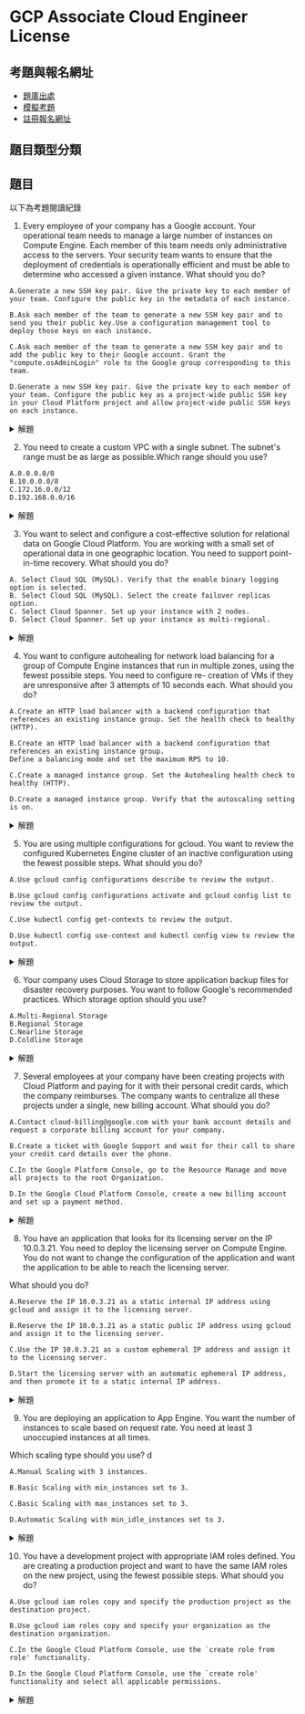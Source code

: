 # GCP Associate Cloud Engineer License

## 考題與報名網址

- [題庫出處](https://free-braindumps.com/)
- [模擬考題](https://ace-ampgpemeba-de.a.run.app/ace)
- [註冊報名網址](https://www.webassessor.com/wa.do?page=createAccount&branding=GOOGLECLOUD)

## 題目類型分類



## 題目

以下為考題閱讀紀錄

 1. Every employee of your company has a Google account. Your operational team needs to manage a large number of instances on Compute Engine. Each member of this team needs only administrative access to the servers. Your security team wants to ensure that the deployment of credentials is operationally efficient and must be able to determine who accessed a given instance. What should you do?

```
A.Generate a new SSH key pair. Give the private key to each member of your team. Configure the public key in the metadata of each instance.

B.Ask each member of the team to generate a new SSH key pair and to send you their public key.Use a configuration management tool to deploy those keys on each instance.

C.Ask each member of the team to generate a new SSH key pair and to add the public key to their Google account. Grant the "compute.osAdminLogin" role to the Google group corresponding to this team.

D.Generate a new SSH key pair. Give the private key to each member of your team. Configure the public key as a project-wide public SSH key in your Cloud Platform project and allow project-wide public SSH keys on each instance.
```

<details>
  <summary>解題</summary>
  
  - 題目問題，怎麼樣讓公司的運維團隊能夠有效且安全地管理大量的GCP（Google Cloud Platform）Compute Engine伺服器，同時還能追蹤到是誰存取了伺服器。

  > 基本上這題考的是OS Login權限設置。OS Login功能是指在Google Cloud環境中，管理對虛擬機實例（VM）透過SSH（Secure Shell）進行安全登錄的一種方式。ref:https://cloud.google.com/compute/docs/oslogin/set-up-oslogin?hl=zh-cn

  - 解答會是C，要求每個團隊成員自己創建SSH金鑰對（就是一對密碼），並且把公開的那一半（公鑰）加到他們的Google帳號裡。接著給這個團隊的Google群組授予「compute.osAdminLogin」這個角色。(設置可以參考上面ref網址的[youtube](https://youtu.be/I29400R8tXg?t=1))

  - 其餘答案
   - A與D提到給予Private Key..這有安全疑慮。
   - B每個人有自己的Key，但要一台一台去設定，效率太低了!

</details>

 2. You need to create a custom VPC with a single subnet. The subnet's range must be as large as possible.Which range should you use?

```
A.0.0.0.0/0
B.10.0.0.0/8
C.172.16.0.0/12
D.192.168.0.0/16
```

<details>
  <summary>解題</summary>
  
  - 題目問題詢問當你需要在Google Cloud Platform (GCP) 上創建一個自定義的虛擬私人網絡（VPC）並且只設置一個子網，你應該選擇哪一個IP範圍來確保這個子網的IP地址範圍最大？

  > 此題考IP Range設定，會牽扯到對Classless Inter-Domain Routing，無類別域間路由的理解。當 CIDR 地址是 10.0.0.0/24 時，子網路遮罩位數為 24。這表示 IP 地址的前 24 位用於網路部分，後面的 8 位用於主機部分。

  - 解答會是B，以CIDR邏輯來看，/後面數字越小，代表代表主機編號的數目越大，B的主機數目會是2^(32-8)。
  
  - 其餘答案，0.0.0.0/0 代表所有可能的IP地址，不符合題目要的，其餘的就不用多加討論。
  
</details>

3. You want to select and configure a cost-effective solution for relational data on Google Cloud Platform. You are working with a small set of operational data in one geographic location. You need to support point-in-time recovery.
What should you do?

```
A. Select Cloud SQL (MySQL). Verify that the enable binary logging option is selected.
B. Select Cloud SQL (MySQL). Select the create failover replicas option.
C. Select Cloud Spanner. Set up your instance with 2 nodes.
D. Select Cloud Spanner. Set up your instance as multi-regional.
```
<details>
  <summary>解題</summary>
  
  - 題目問題詢問如果想要為關聯式數據配置一個成本的方案，單區域並需要支持點時間恢復（Point-in-Time Recovery, PITR）的能力。你應該怎麼做?

  > 考對數據存取方案的認知，基本上Cloud Spanner會比Cloud SQL來的貴。另外是對Cloud SQL的restoring是否有認知。ref:https://cloud.google.com/sql/docs/mysql/backup-recovery/restore
  
  - 解答會是A，Cloud SQL的Point-in-time recovery，可以透過binary logging來做Recovery。
  
  - 其餘答案，Spanner基本上兩個答案都不符合成本，且沒有提到Point-in-time recovery開啟設定。
  

</details>

4. You want to configure autohealing for network load balancing for a group of Compute Engine instances that run in multiple zones, using the fewest possible steps. You need to configure re- creation of VMs if they are unresponsive after 3 attempts of 10 seconds each. What should you do?

```
A.Create an HTTP load balancer with a backend configuration that references an existing instance group. Set the health check to healthy (HTTP).

B.Create an HTTP load balancer with a backend configuration that references an existing instance group. 
Define a balancing mode and set the maximum RPS to 10.

C.Create a managed instance group. Set the Autohealing health check to healthy (HTTP).

D.Create a managed instance group. Verify that the autoscaling setting is on.
```


<details>
  <summary>解題</summary>
  
  - 題目問題在於要為運行於多個區域的Compute Engine Instance群組配置網絡負載平衡的自動修復功能，並且希望使用盡可能少的步驟來配置如果Instance在3次嘗試、每次10秒的檢查後仍無回應，則重新建立VM。最合適的操作是
  > ref: https://cloud.google.com/compute/docs/tutorials/high-availability-autohealing
  
  - 解答會是C，建立一個instance group，並Configure a health check and an autohealing policy。
  
  - 其餘答案，其他選項如創建HTTP負載均衡器並配置後端實例群組（A和B），雖然是配置負載均衡的重要步驟，但不直接涉及到自動修復不健康實例的配置。而確認自動擴展設置是否開啟（D）也是重要的，但它主要針對基於負載變化自動調整實例數量的情況，與自動修復不健康實例的需求不同。因此，對於配置自動修復功能的需求，選項C是最直接且有效的方法。

</details>

5. You are using multiple configurations for gcloud. You want to review the configured Kubernetes Engine cluster of an inactive configuration using the fewest possible steps.
What should you do?

```
A.Use gcloud config configurations describe to review the output.

B.Use gcloud config configurations activate and gcloud config list to review the output.

C.Use kubectl config get-contexts to review the output.

D.Use kubectl config use-context and kubectl config view to review the output.
```

<details>
  <summary>解題</summary>
  
  - 題目問題在於要使用最少的步驟審查一個非活動配置的Kubernetes Engine集群
  > 此題考對於GKE指令，gcloud config configurations專注於Google Cloud平台的資源管理，kubectl config專注於Kubernetes集群的操作。

  - 解答投票率最高的是D，
    - kubectl config use-context 允許您切換到特定的Kubernetes上下文
    - kubectl config view 審查當前上下文（及相關配置）的詳細信息
  
  - 其餘答案，gcloud config configurations為平台資源管理，而使用kubectl config選項C步驟不對
  
</details>

6. Your company uses Cloud Storage to store application backup files for disaster recovery purposes. You want to follow Google's recommended practices.
Which storage option should you use?

```
A.Multi-Regional Storage
B.Regional Storage
C.Nearline Storage
D.Coldline Storage
```


<details>
  <summary>解題</summary>
  
  - 題目問題在於用於災難恢復目的的應用備份文件，使用的Cloud Storage選項若要經濟又能滿足數據存取需求的選項。要選哪一個?

  - 解答為D，Coldline Storage提供了一個成本效益高的解決方案，適用於需要長期存儲但僅偶爾訪問的數據，非常適合災難恢復的需求。

  - 其餘答案，AB不是Storage選項，而Coldline Storage 如年度訪問一次，提供最低的存儲成本，但訪問成本高於Nearline Storage。以災難恢復來看，理想還是D
  
</details>

7. Several employees at your company have been creating projects with Cloud Platform and paying for it with their personal credit cards, which the company reimburses. The company wants to centralize all these projects under a single, new billing account.
What should you do?

```
A.Contact cloud-billing@google.com with your bank account details and request a corporate billing account for your company.

B.Create a ticket with Google Support and wait for their call to share your credit card details over the phone.

C.In the Google Platform Console, go to the Resource Manage and move all projects to the root Organization.

D.In the Google Cloud Platform Console, create a new billing account and set up a payment method.
```
<details>
  <summary>解題</summary>
  
  - 題目問題在於該如何將公司內多個員工使用個人信用卡支付的Google Cloud Platform項目集中到一個新的統一賬單帳戶下

  - 解答建議是D，創建一個新的賬單帳戶並設置支付方式。步驟如下
    - 1. 登錄到Google Cloud Platform控制台
    - 2. 尋找並進入「賬單」部分
    - 3. 選擇創建一個新的賬單帳戶，並按照提示完成設置，包括添加公司的支付方式（如公司信用卡或銀行帳戶）。
  
  - 其餘答案
    - A.  聯繫cloud-billing@google.com並提供您的銀行帳戶詳情，請求為您的公司設立一個企業賬單帳戶。 雖然通過電子郵件聯繫Google Cloud的賬單團隊是可能的，但直接在GCP控制台中創建新的賬單帳戶並設置支付方法是一個更快且更直接的方法。

    - B. 創建一個Google支持的票據，並等待他們的電話來通過電話分享您的信用卡詳情。 這種方法不是設置或更改賬單帳戶的標準流程。

    - C. 在Google平台控制台中，轉到資源管理器並將所有項目移動到根組織。 雖然將項目移動到根組織是一種組織資源的好方法，但這並不涉及到設置或更改賬單帳戶的支付方式。
  
</details>

8. You have an application that looks for its licensing server on the IP 10.0.3.21. You need to deploy the licensing server on Compute Engine. You do not want to change the configuration of the application and want the application to be able to reach the licensing server.

What should you do?

```
A.Reserve the IP 10.0.3.21 as a static internal IP address using gcloud and assign it to the licensing server.

B.Reserve the IP 10.0.3.21 as a static public IP address using gcloud and assign it to the licensing server.

C.Use the IP 10.0.3.21 as a custom ephemeral IP address and assign it to the licensing server.

D.Start the licensing server with an automatic ephemeral IP address, and then promote it to a static internal IP address.

```

<details>
  <summary>解題</summary>
  
  - 題目問題詢問要部署授權伺服器到Compute Engine，同時不改變應用程式的配置，讓應用程式能夠通過IP 10.0.3.21連接到授權伺服器
  > 主要考查在Google Cloud Platform (GCP) 上配置與管理IP地址，有關Compute Engine實例分配靜態內部IP地址配置。

  - 解答建議A，使用gcloud預留IP 10.0.3.21作為靜態內部IP地址，並將其分配給授權伺服器。
  
  - 其餘答案，B由於10.0.3.21是私有IP範圍，它不能作為公共IP地址預留。C在GCP中，您無法直接指定臨時IP地址為特定的IP。臨時IP地址在每次虛擬機重啟時可能會改變。D這個選項不確保您能獲得特定的IP地址（即10.0.3.21）。
   - ephemeral IP為臨時IP

</details>

9. You are deploying an application to App Engine. You want the number of instances to scale based on request rate. You need at least 3 unoccupied instances at all times.

Which scaling type should you use?
d
```
A.Manual Scaling with 3 instances.

B.Basic Scaling with min_instances set to 3.

C.Basic Scaling with max_instances set to 3.

D.Automatic Scaling with min_idle_instances set to 3.
```

<details>
  <summary>解題</summary>
  
  - 題目問題，考查 App Engine 的自動伸縮 (Autoscaling) 功能，以及不同伸縮類型的特性。
  > 一個 GCP Project 只能啟用一個 App Engine。這是因為 App Engine 是一種完全託管的服務，Google 需要為每個 App Engine 應用程式分配專用的資源。

  - 解答建議為D，Automatic Scaling為根據應用程式流量自動調整執行個體 (instance) 數量。min_idle_instances用於指定最低閒置執行個體數量。將此值設為 3，可確保隨時至少有 3 個閒置執行個體。

  - 其餘答案
    - A. 手動伸縮需自行設定執行個體數量，不符合依據流量自動調整的需求。
    - B. 基本伸縮雖可設定最低執行個體數量，但不會自動調整，無法滿足「依據請求速率伸縮」的需求。
    - C. 基本伸縮的最高執行個體設定，並非最低閒置執行個體，無法保證隨時有 3 個閒置執行個體。

</details>

10. You have a development project with appropriate IAM roles defined. You are creating a production project and want to have the same IAM roles on the new project, using the fewest possible steps.
What should you do?

```
A.Use gcloud iam roles copy and specify the production project as the destination project.

B.Use gcloud iam roles copy and specify your organization as the destination organization.

C.In the Google Cloud Platform Console, use the `create role from role' functionality.

D.In the Google Cloud Platform Console, use the `create role' functionality and select all applicable permissions.
```
<details>
  <summary>解題</summary>
  
  - 題目問題在於需要在新的產品項目中設置與開發項目相同的IAM角色，並且使用最少的步驟。
  > 這題主要考察的是如何在Google Cloud Platform (GCP) 中高效地管理和複製Identity and Access Management (IAM) 角色，確保不同專案間能夠共享相同的權限設置，而不需要手動一一配置 ref: https://cloud.google.com/sdk/gcloud/reference/iam/roles/copy

  - 解答建議為A，使用gcloud iam roles copy指令將iam角色相關設定複製到目標GCP專案
  
  - 其餘答案，
    - B. 將角色複製到整個組織而不是特定的新項目，可能不會滿足題目中提到的將角色直接複製到一個新建項目的需求
    
    - C. 雖然這種方法理論上能夠從一個角色創建另一個角色，但它可能需要更多的手動操作，特別是如果需要複製多個角色到新項目時。

    - D. 使用控制台手動創建角色並選擇權限是可行的，但這是最耗時且容易出錯的方法，特別是當需要精確複製一個現有角色的所有權限設定時。

</details>
